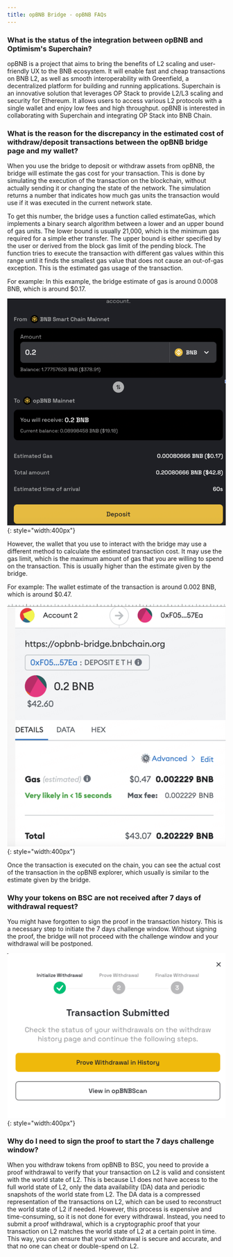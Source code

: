 ```yaml
---
title: opBNB Bridge - opBNB FAQs
---
```


### What is the status of the integration between opBNB and Optimism's Superchain?

opBNB is a project that aims to bring the benefits of L2 scaling and user-friendly UX to the BNB ecosystem. It will enable fast and cheap transactions on BNB L2, as well as smooth interoperability with Greenfield, a decentralized platform for building and running applications. 
Superchain is an innovative solution that leverages OP Stack to provide L2/L3 scaling and security for Ethereum. It allows users to access various L2 protocols with a single wallet and enjoy low fees and high throughput. opBNB is interested in collaborating with Superchain and integrating OP Stack into BNB Chain. 

### What is the reason for the discrepancy in the estimated cost of withdraw/deposit transactions between the opBNB bridge page and my wallet?

When you use the bridge to deposit or withdraw assets from opBNB, the bridge will estimate the gas cost for your transaction. This is done by simulating the execution of the transaction on the blockchain, without actually sending it or changing the state of the network. The simulation returns a number that indicates how much gas units the transaction would use if it was executed in the current network state.

To get this number, the bridge uses a function called estimateGas, which implements a binary search algorithm between a lower and an upper bound of gas units. The lower bound is usually 21,000, which is the minimum gas required for a simple ether transfer. The upper bound is either specified by the user or derived from the block gas limit of the pending block. The function tries to execute the transaction with different gas values within this range until it finds the smallest gas value that does not cause an out-of-gas exception. This is the estimated gas usage of the transaction.

For example:
In this example, the bridge estimate of gas is around 0.0008 BNB, which is around $0.17. 

![](../img/bridge-estimate.png){: style="width:400px"}



However, the wallet that you use to interact with the bridge may use a different method to calculate the estimated transaction cost. It may use the gas limit, which is the maximum amount of gas that you are willing to spend on the transaction. This is usually higher than the estimate given by the bridge.

For example:
The wallet estimate of the transaction is around 0.002 BNB, which is around $0.47.

![](../img/wallet-estimate.png){: style="width:400px"}

Once the transaction is executed on the chain, you can see the actual cost of the transaction in the opBNB explorer, which usually is similar to the estimate given by the bridge.


### Why your tokens on BSC are not received after 7 days of withdrawal request?

You might have forgotten to sign the proof in the transaction history. This is a necessary step to initiate the 7 days challenge window. Without signing the proof, the bridge will not proceed with the challenge window and your withdrawal will be postponed.

![](../img/withdraw-confirm.png){: style="width:400px"}

### Why do I need to sign the proof to start the 7 days challenge window?

When you withdraw tokens from opBNB to BSC, you need to provide a proof withdrawal to verify that your transaction on L2 is valid and consistent with the world state of L2. This is because L1 does not have access to the full world state of L2, only the data availability (DA) data and periodic snapshots of the world state from L2. The DA data is a compressed representation of the transactions on L2, which can be used to reconstruct the world state of L2 if needed. However, this process is expensive and time-consuming, so it is not done for every withdrawal. Instead, you need to submit a proof withdrawal, which is a cryptographic proof that your transaction on L2 matches the world state of L2 at a certain point in time. This way, you can ensure that your withdrawal is secure and accurate, and that no one can cheat or double-spend on L2.

